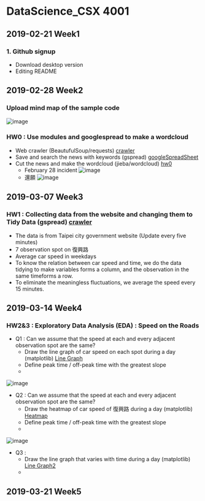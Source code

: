 ﻿# DataScience_CSX 4001

## **2019-02-21 Week1**

### 1. Github signup 
* Download desktop version 
* Editing README


## **2019-02-28 Week2**
###  Upload mind map of the sample code 
![image](https://github.com/shiny880410/helloworld/blob/master/hw0/sample_mindmap.PNG)
###  HW0 : Use modules and googlespread to make a wordcloud
* Web crawler (BeautufulSoup/requests) [crawler](https://github.com/shiny880410/helloworld/blob/master/hw0/20190301/craw.py)
* Save and search the news with keywords (gspread) [googleSpreadSheet](https://docs.google.com/spreadsheets/d/1I-m9HwjiPkYES3Ll5PvWk-xijm_9bcn_jxnDOhtpnZE/edit?usp=sharing)
* Cut the news and make the wordcloud (jieba/wordcloud) [hw0](https://github.com/shiny880410/helloworld/blob/master/hw0/20190301/20190301.py)
	* February 28 incident
![image](https://github.com/shiny880410/helloworld/blob/master/hw0/20190301/2288WC.png)
	* 還願
![image](https://github.com/shiny880410/helloworld/blob/master/hw0/20190301/hwanuanWC.png)

## **2019-03-07 Week3**
### HW1 : Collecting data from the website and changing them to Tidy Data (gspread) [crawler](https://docs.google.com/spreadsheets/d/1FJPf9S2vpimDZvefrpnfq31cq3JpmySHse74WQoEgu4/edit?usp=sharing)
* The data is from Taipei city government website (Update every five minutes)
* 7 observation spot on 復興路
* Average car speed in weekdays
* To know the relation between car speed and time, we do the data tidying 
to make variables forms a column, and the observation in the same timeforms a row.
* To eliminate the meaningless fluctuations, we average the speed every 15 minutes.
## **2019-03-14 Week4**
### HW2&3 : Exploratory Data Analysis (EDA) : Speed on the Roads
* Q1 : Can we assume that the speed at each and every adjacent observation spot are the same?
	* Draw the line graph of car speed on each spot during a day (matplotlib) [Line Graph](https://github.com/shiny880410/helloworld/blob/master/hw1/linegraph.ipynb)
	* Define peak time / off-peak time with the greatest slope
	*  
![image](https://github.com/shiny880410/helloworld/blob/master/hw1/linegraph.png)
* Q2 : Can we assume that the speed at each and every adjacent observation spot are the same?
	* Draw the heatmap of car speed of 復興路 during a day (matplotlib) [Heatmap](https://github.com/shiny880410/helloworld/blob/master/hw1/heatmap.ipynb)
	* Define peak time / off-peak time with the greatest slope
	*  
![image](https://github.com/shiny880410/helloworld/blob/master/hw1/heatmap.png)
* Q3 : 
	* Draw the line graph that varies with time during a day (matplotlib) [Line Graph2](https://github.com/shiny880410/helloworld/blob/master/hw1/linegraph2.ipynb)
	*



## **2019-03-21 Week5**